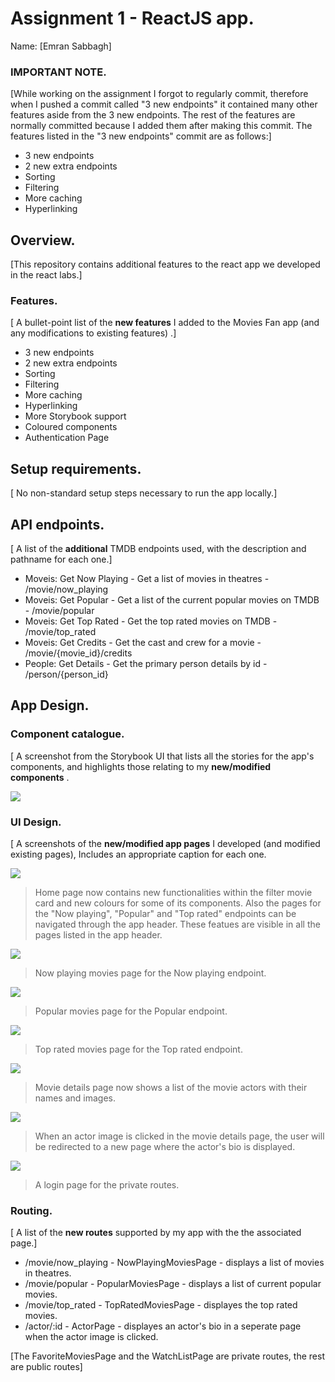 # Assignment 1 - ReactJS app.

Name: [Emran Sabbagh]

### IMPORTANT NOTE.

[While working on the assignment I forgot to regularly commit, therefore when I pushed a commit called "3 new endpoints" it
contained many other features aside from the 3 new endpoints. The rest of the features are normally committed because I added them after making this commit. The features listed in the "3 new endpoints" commit are as follows:]

+ 3 new endpoints
+ 2 new extra endpoints
+ Sorting
+ Filtering
+ More caching
+ Hyperlinking

## Overview.

[This repository contains additional features to the react app we developed in the react labs.]

### Features.
[ A bullet-point list of the __new features__ I added to the Movies Fan app (and any modifications to existing features) .]
 
+ 3 new endpoints
+ 2 new extra endpoints
+ Sorting
+ Filtering
+ More caching
+ Hyperlinking
+ More Storybook support
+ Coloured components
+ Authentication Page

## Setup requirements.

[ No non-standard setup steps necessary to run the app locally.]

## API endpoints.

[ A list of the __additional__ TMDB endpoints used, with the description and pathname for each one.] 

+ Moveis: Get Now Playing - Get a list of movies in theatres - /movie/now_playing
+ Moveis: Get Popular - Get a list of the current popular movies on TMDB - /movie/popular
+ Moveis: Get Top Rated - Get the top rated movies on TMDB - /movie/top_rated
+ Moveis: Get Credits - Get the cast and crew for a movie - /movie/{movie_id}/credits
+ People: Get Details - Get the primary person details by id - /person/{person_id}

## App Design.

### Component catalogue.

[ A screenshot from the Storybook UI that lists all the stories for the app's components, and highlights those relating to my __new/modified components__ .

![](./images/1.png)
### UI Design.

[ A screenshots of the __new/modified app pages__ I developed (and modified existing pages), Includes an appropriate caption for each one.

![ ](./images/2.png)

>Home page now contains new functionalities within the filter movie card and new colours for some of its components. Also the pages for the "Now playing", "Popular" and "Top rated" endpoints can be navigated through the app header. These featues are visible in all the pages listed in the app header.

![ ](./images/3.png)

>Now playing movies page for the Now playing endpoint.

![ ](./images/4.png)

>Popular movies page for the Popular endpoint.

![ ](./images/5.png)

>Top rated movies page for the Top rated endpoint.

![ ](./images/6.png)

>Movie details page now shows a list of the movie actors with their names and images.

![ ](./images/7.png)

>When an actor image is clicked in the movie details page, the user will be redirected to a new page where the actor's bio is displayed.

![ ](./images/8.png)

>A login page for the private routes.

### Routing.

[ A list of the __new routes__ supported by my app with the the associated page.]

+ /movie/now_playing -  NowPlayingMoviesPage - displays a list of movies in theatres.
+ /movie/popular -  PopularMoviesPage - displays a list of current popular movies.
+ /movie/top_rated -  TopRatedMoviesPage - displayes the top rated movies.
+ /actor/:id - ActorPage - displayes an actor's bio in a seperate page when the actor image is clicked.

[The FavoriteMoviesPage and the WatchListPage are private routes, the rest are public routes]


